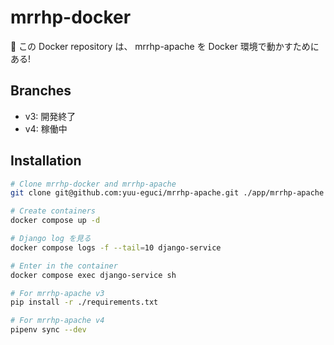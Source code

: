 mrrhp-docker
===

🐳 この Docker repository は、 mrrhp-apache を Docker 環境で動かすためにある!

## Branches

- v3: 開発終了
- v4: 稼働中

## Installation

```bash
# Clone mrrhp-docker and mrrhp-apache
git clone git@github.com:yuu-eguci/mrrhp-apache.git ./app/mrrhp-apache

# Create containers
docker compose up -d

# Django log を見る
docker compose logs -f --tail=10 django-service

# Enter in the container
docker compose exec django-service sh

# For mrrhp-apache v3
pip install -r ./requirements.txt

# For mrrhp-apache v4
pipenv sync --dev
```

